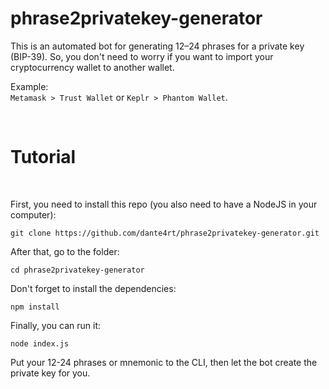 # phrase2privatekey-generator
This is an automated bot for generating 12–24 phrases for a private key (BIP-39). So, you don't need to worry if you want to import your cryptocurrency wallet to another wallet. 
<br>

Example: <br>
`Metamask > Trust Wallet` or `Keplr > Phantom Wallet`.

<br>
<h1>Tutorial</h1>
<br>

First, you need to install this repo (you also need to have a NodeJS in your computer):
```
git clone https://github.com/dante4rt/phrase2privatekey-generator.git
```

After that, go to the folder:
```
cd phrase2privatekey-generator
```

Don't forget to install the dependencies: 

```
npm install
```

Finally, you can run it:
```
node index.js
```

Put your 12-24 phrases or mnemonic to the CLI, then let the bot create the private key for you.
